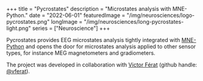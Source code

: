+++
title = "Pycrostates"
description = "Microstates analysis with MNE-Python."
date = "2022-06-01"
featuredImage = "/img/neurosciences/logo-pycrostates.png"
longImage = "/img/neurosciences/long-pycrostates-light.png"
series = ["Neuroscience"]
+++

Pycrostates provides EEG microstates analysis tightly integrated with
[MNE-Python](https://mne.tools) and opens the door for microstates analysis applied to
other sensor types, for instance MEG magnetometers and gradiometers.

The project was developed in collaboration with
[Victor Férat](https://vferat.github.io/)
(github handle: [@vferat](https://github.com/vferat)).
